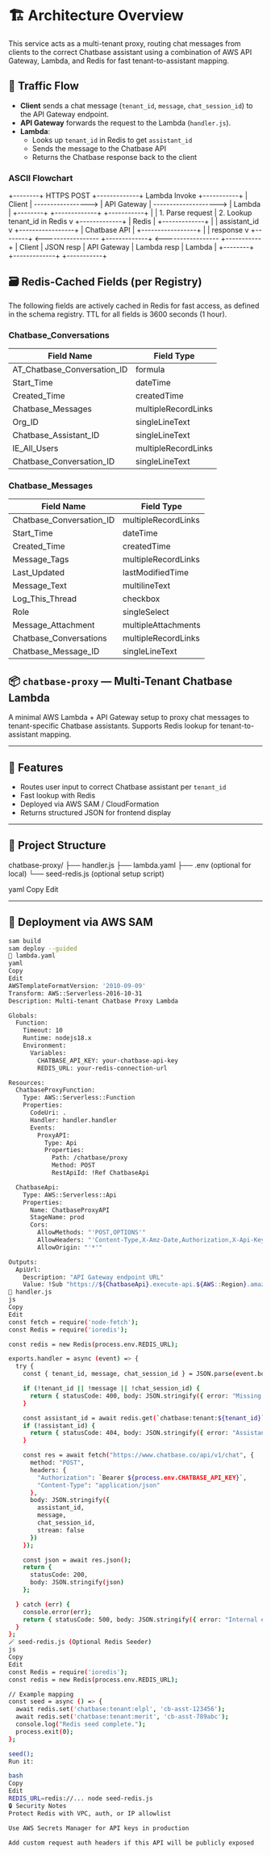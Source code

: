 # 🏗️ Architecture Overview

This service acts as a multi-tenant proxy, routing chat messages from clients to the correct Chatbase assistant using a combination of AWS API Gateway, Lambda, and Redis for fast tenant-to-assistant mapping.

## 📡 Traffic Flow

- **Client** sends a chat message (`tenant_id`, `message`, `chat_session_id`) to the API Gateway endpoint.
- **API Gateway** forwards the request to the Lambda (`handler.js`).
- **Lambda**:
  - Looks up `tenant_id` in Redis to get `assistant_id`
  - Sends the message to the Chatbase API
  - Returns the Chatbase response back to the client

### ASCII Flowchart

+--------+ HTTPS POST +-------------+ Lambda Invoke +-----------+
| Client | -----------------> | API Gateway | --------------------> | Lambda |
+--------+ +-------------+ +-----------+
|
| 1. Parse request
| 2. Lookup tenant_id in Redis
v
+-------------+
| Redis |
+-------------+
|
| assistant_id
v
+-----------------+
| Chatbase API |
+-----------------+
|
| response
v
+--------+ <----------------- +-------------+ <----------------- +-----------+
| Client | JSON resp | API Gateway | Lambda resp | Lambda |
+--------+ +-------------+ +-----------+

## 🗃️ Redis-Cached Fields (per Registry)

The following fields are actively cached in Redis for fast access, as defined in the schema registry. TTL for all fields is 3600 seconds (1 hour).

### Chatbase_Conversations
| Field Name                  | Field Type         |
|----------------------------|-------------------|
| AT_Chatbase_Conversation_ID | formula           |
| Start_Time                  | dateTime          |
| Created_Time                | createdTime       |
| Chatbase_Messages           | multipleRecordLinks |
| Org_ID                      | singleLineText    |
| Chatbase_Assistant_ID       | singleLineText    |
| IE_All_Users                | multipleRecordLinks |
| Chatbase_Conversation_ID    | singleLineText    |

### Chatbase_Messages
| Field Name                  | Field Type         |
|----------------------------|-------------------|
| Chatbase_Conversation_ID    | multipleRecordLinks |
| Start_Time                  | dateTime          |
| Created_Time                | createdTime       |
| Message_Tags                | multipleRecordLinks |
| Last_Updated                | lastModifiedTime  |
| Message_Text                | multilineText     |
| Log_This_Thread             | checkbox          |
| Role                        | singleSelect      |
| Message_Attachment          | multipleAttachments |
| Chatbase_Conversations      | multipleRecordLinks |
| Chatbase_Message_ID         | singleLineText    |

## 📦 `chatbase-proxy` — Multi-Tenant Chatbase Lambda

A minimal AWS Lambda + API Gateway setup to proxy chat messages to tenant-specific Chatbase assistants. Supports Redis lookup for tenant-to-assistant mapping.

---

## 🧰 Features

- Routes user input to correct Chatbase assistant per `tenant_id`
- Fast lookup with Redis
- Deployed via AWS SAM / CloudFormation
- Returns structured JSON for frontend display

---

## 📁 Project Structure

chatbase-proxy/
├── handler.js
├── lambda.yaml
├── .env (optional for local)
└── seed-redis.js (optional setup script)

yaml
Copy
Edit

---

## 🚀 Deployment via AWS SAM

```bash
sam build
sam deploy --guided
🧾 lambda.yaml
yaml
Copy
Edit
AWSTemplateFormatVersion: '2010-09-09'
Transform: AWS::Serverless-2016-10-31
Description: Multi-tenant Chatbase Proxy Lambda

Globals:
  Function:
    Timeout: 10
    Runtime: nodejs18.x
    Environment:
      Variables:
        CHATBASE_API_KEY: your-chatbase-api-key
        REDIS_URL: your-redis-connection-url

Resources:
  ChatbaseProxyFunction:
    Type: AWS::Serverless::Function
    Properties:
      CodeUri: .
      Handler: handler.handler
      Events:
        ProxyAPI:
          Type: Api
          Properties:
            Path: /chatbase/proxy
            Method: POST
            RestApiId: !Ref ChatbaseApi

  ChatbaseApi:
    Type: AWS::Serverless::Api
    Properties:
      Name: ChatbaseProxyAPI
      StageName: prod
      Cors:
        AllowMethods: "'POST,OPTIONS'"
        AllowHeaders: "'Content-Type,X-Amz-Date,Authorization,X-Api-Key,X-Tenant-Id'"
        AllowOrigin: "'*'"

Outputs:
  ApiUrl:
    Description: "API Gateway endpoint URL"
    Value: !Sub "https://${ChatbaseApi}.execute-api.${AWS::Region}.amazonaws.com/prod/chatbase/proxy"
🧠 handler.js
js
Copy
Edit
const fetch = require('node-fetch');
const Redis = require('ioredis');

const redis = new Redis(process.env.REDIS_URL);

exports.handler = async (event) => {
  try {
    const { tenant_id, message, chat_session_id } = JSON.parse(event.body || '{}');

    if (!tenant_id || !message || !chat_session_id) {
      return { statusCode: 400, body: JSON.stringify({ error: "Missing parameters" }) };
    }

    const assistant_id = await redis.get(`chatbase:tenant:${tenant_id}`);
    if (!assistant_id) {
      return { statusCode: 404, body: JSON.stringify({ error: "Assistant not found for tenant" }) };
    }

    const res = await fetch("https://www.chatbase.co/api/v1/chat", {
      method: "POST",
      headers: {
        "Authorization": `Bearer ${process.env.CHATBASE_API_KEY}`,
        "Content-Type": "application/json"
      },
      body: JSON.stringify({
        assistant_id,
        message,
        chat_session_id,
        stream: false
      })
    });

    const json = await res.json();
    return {
      statusCode: 200,
      body: JSON.stringify(json)
    };

  } catch (err) {
    console.error(err);
    return { statusCode: 500, body: JSON.stringify({ error: "Internal error" }) };
  }
};
🪄 seed-redis.js (Optional Redis Seeder)
js
Copy
Edit
const Redis = require('ioredis');
const redis = new Redis(process.env.REDIS_URL);

// Example mapping
const seed = async () => {
  await redis.set('chatbase:tenant:elpl', 'cb-asst-123456');
  await redis.set('chatbase:tenant:merit', 'cb-asst-789abc');
  console.log("Redis seed complete.");
  process.exit(0);
};

seed();
Run it:

bash
Copy
Edit
REDIS_URL=redis://... node seed-redis.js
🔒 Security Notes
Protect Redis with VPC, auth, or IP allowlist

Use AWS Secrets Manager for API keys in production

Add custom request auth headers if this API will be publicly exposed

